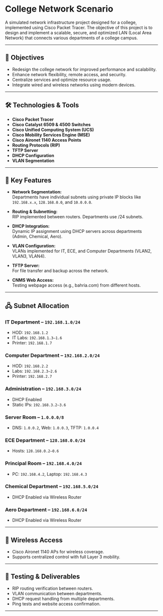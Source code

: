 # College Network Scenario

A simulated network infrastructure project designed for a college, implemented using Cisco Packet Tracer. The objective of this project is to design and implement a scalable, secure, and optimized LAN (Local Area Network) that connects various departments of a college campus.

---

## 📌 Objectives

- Redesign the college network for improved performance and scalability.
- Enhance network flexibility, remote access, and security.
- Centralize services and optimize resource usage.
- Integrate wired and wireless networks using modern devices.

---

## 🛠️ Technologies & Tools

- **Cisco Packet Tracer**
- **Cisco Catalyst 6509 & 4500 Switches**
- **Cisco Unified Computing System (UCS)**
- **Cisco Mobility Services Engine (MSE)**
- **Cisco Aironet 1140 Access Points**
- **Routing Protocols (RIP)**
- **TFTP Server**
- **DHCP Configuration**
- **VLAN Segmentation**

---

## 🧠 Key Features

- **Network Segmentation:**  
  Departments have individual subnets using private IP blocks like `192.168.x.x`, `128.168.0.0`, and `10.0.0.0`.

- **Routing & Subnetting:**  
  RIP implemented between routers. Departments use /24 subnets.

- **DHCP Integration:**  
  Dynamic IP assignment using DHCP servers across departments (Admin, Chemical, Aero).

- **VLAN Configuration:**  
  VLANs implemented for IT, ECE, and Computer Departments (VLAN2, VLAN3, VLAN4).

- **TFTP Server:**  
  For file transfer and backup across the network.

- **CNMS Web Access:**  
  Testing webpage access (e.g., bahria.com) from different hosts.

---

## 🖧 Subnet Allocation

### IT Department – `192.168.1.0/24`
- HOD: `192.168.1.2`
- IT Labs: `192.168.1.3–1.6`
- Printer: `192.168.1.7`

### Computer Department – `192.168.2.0/24`
- HOD: `192.168.2.2`
- Labs: `192.168.2.3–2.6`
- Printer: `192.168.2.7`

### Administration – `192.168.3.0/24`
- DHCP Enabled
- Static IPs: `192.168.3.2–3.6`

### Server Room – `1.0.0.0/8`
- DNS: `1.0.0.2`, Web: `1.0.0.3`, TFTP: `1.0.0.4`

### ECE Department – `128.168.0.0/24`
- Hosts: `128.168.0.2–0.6`

### Principal Room – `192.168.4.0/24`
- PC: `192.168.4.2`, Laptop: `192.168.4.3`

### Chemical Department – `192.168.5.0/24`
- DHCP Enabled via Wireless Router

### Aero Department – `192.168.6.0/24`
- DHCP Enabled via Wireless Router

---

## 📶 Wireless Access

- Cisco Aironet 1140 APs for wireless coverage.
- Supports centralized control with full Layer 3 mobility.

---

## 🧪 Testing & Deliverables

- RIP routing verification between routers.
- VLAN communication between departments.
- DHCP request handling from multiple departments.
- Ping tests and website access confirmation.

---




